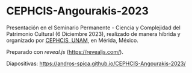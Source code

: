 # CEPHCIS-Angourakis-2023

Presentación en el Seminario Permanente - Ciencia y Complejidad del Patrimonio Cultural (6 Diciembre 2023), realizado de manera híbrida y organizado por [CEPHCIS, UNAM](https://www.cephcis.unam.mx/), en Mérida, México.

Preparado con *reveal.js* (https://revealjs.com/).

Diapositivas: https://andros-spica.github.io/CEPHCIS-Angourakis-2023/
